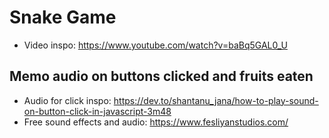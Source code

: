 # Snake Game

- Video inspo: https://www.youtube.com/watch?v=baBq5GAL0_U

## Memo audio on buttons clicked and fruits eaten

- Audio for click inspo: https://dev.to/shantanu_jana/how-to-play-sound-on-button-click-in-javascript-3m48
- Free sound effects and audio: https://www.fesliyanstudios.com/

